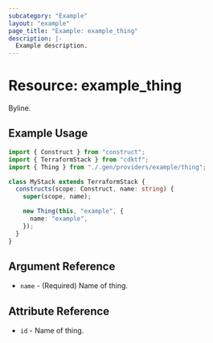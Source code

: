 ```yaml
---
subcategory: "Example"
layout: "example"
page_title: "Example: example_thing"
description: |-
  Example description.
---
```


# Resource: example_thing

Byline.

## Example Usage

```ts
import { Construct } from "construct";
import { TerraformStack } from "cdktf";
import { Thing } from "./.gen/providers/example/thing";

class MyStack extends TerraformStack {
  constructs(scope: Construct, name: string) {
    super(scope, name);

    new Thing(this, "example", {
      name: "example",
    });
  }
}
```

## Argument Reference

- `name` - (Required) Name of thing.

## Attribute Reference

- `id` - Name of thing.
